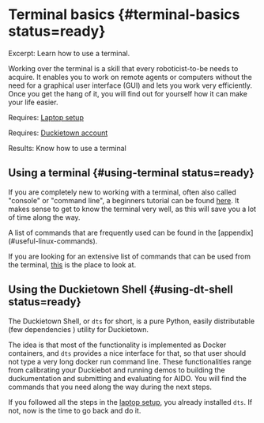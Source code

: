 # Terminal basics {#terminal-basics status=ready}

Excerpt: Learn how to use a terminal.

Working over the terminal is a skill that every roboticist-to-be needs to acquire. It enables you to work on remote
 agents or computers without the need for a graphical user interface (GUI) and lets you work very efficiently. Once you get the hang of it, you will find out for yourself how it can make your life easier.  

<div class='requirements' markdown='1'>

Requires: [Laptop setup](+opmanual_duckiebot#laptop-setup)

Requires: [Duckietown account](+opmanual_duckiebot#dt-account)

Results: Know how to use a terminal

</div>

<minitoc/>


## Using a terminal {#using-terminal status=ready}

If you are completely new to working with a terminal, often also called "console" or "command line", a beginners
 tutorial can be found [here](https://tutorials.ubuntu.com/tutorial/command-line-for-beginners#0). It makes sense to get to know the terminal very well, as this will save you a lot of time along the way.

<!-- exclude this paragraph if beta is excluded -->
<div status="beta" markdown="1">
A list of commands that are frequently used can be found in the [appendix](#useful-linux-commands).
</div>

If you are looking for an extensive list of commands that can be used from the terminal, [this](https://ss64.com/bash/) is the place to look at.


## Using the Duckietown Shell {#using-dt-shell status=ready}

The Duckietown Shell, or `dts` for short, is a pure Python, easily distributable (few dependencies
) utility for Duckietown.

The idea is that most of the functionality is implemented as Docker containers, and `dts` provides a nice interface for
 that, so that user should not type a very long docker run command line. These functionalities range from calibrating
  your Duckiebot and running demos to building the duckumentation and submitting and evaluating for AIDO. You will
   find the commands that you need along the way during the next steps.

If you followed all the steps in the [laptop setup](+opmanual_duckiebot#laptop-setup), you already installed  `dts`. If not, now is the time to go back and do it.
